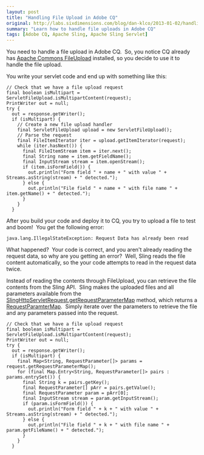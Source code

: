 ```yaml
---
layout: post
title: "Handling File Upload in Adobe CQ"
original: http://labs.sixdimensions.com/blog/dan-klco/2013-01-02/handling-file-upload-adobe-cq
summary: "Learn how to handle file uploads in Adobe CQ"
tags: [Adobe CQ, Apache Sling, Apache Sling Servlet]
---
```


You need to handle a file upload in Adobe CQ.&nbsp; So, you notice CQ already has [Apache Commons FileUpload][1] installed, so you decide to use it to handle the file upload.

You write your servlet code and end up with something like this:

	// Check that we have a file upload request
	final boolean isMultipart = ServletFileUpload.isMultipartContent(request);
	PrintWriter out = null;
	try {
	  out = response.getWriter();
	  if (isMultipart) {
		// Create a new file upload handler
		final ServletFileUpload upload = new ServletFileUpload();
		// Parse the request
		final FileItemIterator iter = upload.getItemIterator(request);
		while (iter.hasNext()) {
		  final FileItemStream item = iter.next();
		  final String name = item.getFieldName();
		  final InputStream stream = item.openStream();
		  if (item.isFormField()) {
			out.println("Form field " + name + " with value " + Streams.asString(stream) + " detected.");
		  } else {
			out.println("File field " + name + " with file name " + item.getName() + " detected.");
		  }
		}
	  }

After you build your code and deploy it to CQ, you try to upload a file to test and boom!&nbsp; You get the following error:

	java.lang.IllegalStateException: Request Data has already been read

What happened?&nbsp; Your code is correct, and you aren't already reading the request data, so why are you getting an error?&nbsp; Well, Sling reads the file content automatically, so the your code attempts to read in the request data twice.

Instead of reading the contents through FileUpload, you can retrieve the file contents from the Sling API.&nbsp; Sling makes the uploaded files and all parameters available from the [SlingHttpServletRequest.getRequestParameterMap][2] method, which returns a [RequestParamterMap][3].&nbsp; Simply iterate over the parameters to retrieve the file and any parameters passed into the request.

	// Check that we have a file upload request
	final boolean isMultipart = ServletFileUpload.isMultipartContent(request);
	PrintWriter out = null;
	try {
	  out = response.getWriter();
	  if (isMultipart) {
		final Map<String, RequestParameter[]> params = request.getRequestParameterMap();
		for (final Map.Entry<String, RequestParameter[]> pairs : params.entrySet()) {
		  final String k = pairs.getKey();
		  final RequestParameter[] pArr = pairs.getValue();
		  final RequestParameter param = pArr[0];
		  final InputStream stream = param.getInputStream();
		  if (param.isFormField()) {
			out.println("Form field " + k + " with value " + Streams.asString(stream) + " detected.");
		  } else {
			out.println("File field " + k + " with file name " + param.getFileName() + " detected.");
		  }
		}
	  }

 [1]: http://commons.apache.org/fileupload/ "Apache Commons File Upload"
 [2]: http://sling.apache.org/apidocs/sling5/org/apache/sling/api/SlingHttpServletRequest.html#getRequestParameterMap%28%29 "Get Request Parameter Map"
 [3]: http://sling.apache.org/apidocs/sling5/org/apache/sling/api/request/RequestParameterMap.html  